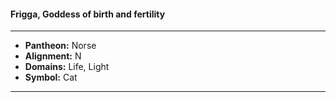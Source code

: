 #### Frigga, Goddess of birth and fertility
___

- **Pantheon:** Norse
- **Alignment:** N
- **Domains:** Life, Light
- **Symbol:** Cat
___
